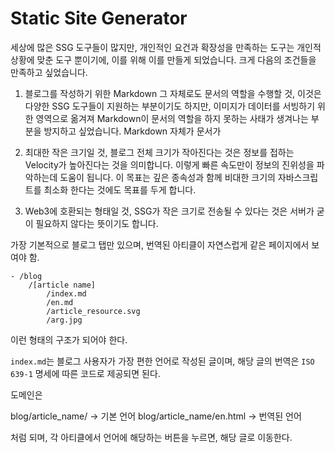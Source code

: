 # Static Site Generator

세상에 많은 SSG 도구들이 많지만, 개인적인 요건과 확장성을 만족하는 도구는 개인적 상황에 맞춘 도구 뿐이기에, 이를 위해 이를 만들게 되었습니다. 크게 다음의 조건들을 만족하고 싶었습니다.

1. 블로그를 작성하기 위한 Markdown 그 자체로도 문서의 역할을 수행할 것, 이것은 다양한 SSG 도구들이 지원하는 부분이기도 하지만, 이미지가 데이터를 서빙하기 위한 영역으로 옮겨져 Markdown이 문서의 역할을 하지 못하는 사태가 생겨나는 부분을 방지하고 싶었습니다. Markdown 자체가 문서가 

2. 최대한 작은 크기일 것, 블로그 전체 크기가 작아진다는 것은 정보를 접하는 Velocity가 높아진다는 것을 의미합니다. 이렇게 빠른 속도만이 정보의 진위성을 파악하는데 도움이 됩니다. 이 목표는 깊은 종속성과 함께 비대한 크기의 자바스크립트를 최소화 한다는 것에도 목표를 두게 합니다.

3. Web3에 호환되는 형태일 것, SSG가 작은 크기로 전송될 수 있다는 것은 서버가 굳이 필요하지 않다는 뜻이기도 합니다. 



가장 기본적으로 블로그 탭만 있으며, 번역된 아티클이 자연스럽게 같은 페이지에서 보여야 함.

```
- /blog 
    /[article name]
        /index.md
        /en.md 
        /article_resource.svg 
        /arg.jpg
```

이런 형태의 구조가 되어야 한다.

`index.md`는 블로그 사용자가 가장 편한 언어로 작성된 글이며, 해당 글의 번역은 `ISO 639-1` 명세에 따른 코드로 제공되면
된다.

도메인은

blog/article_name/ -> 기본 언어 blog/article_name/en.html -> 번역된 언어

처럼 되며, 각 아티클에서 언어에 해당하는 버튼을 누르면, 해당 글로 이동한다.
